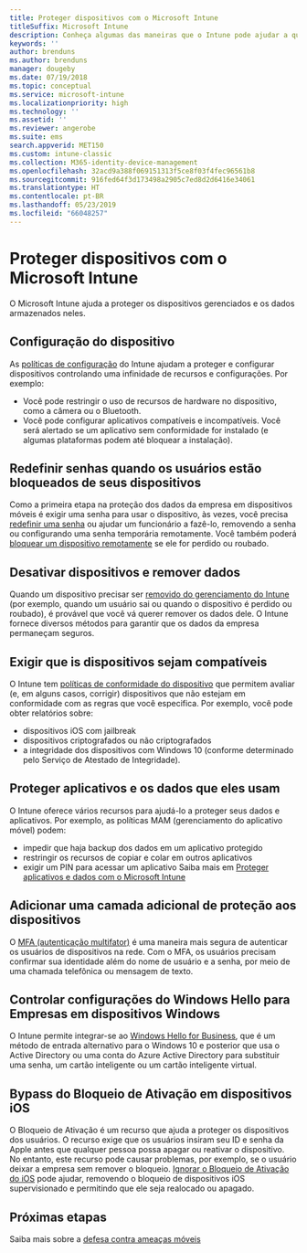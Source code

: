 ```yaml
---
title: Proteger dispositivos com o Microsoft Intune
titleSuffix: Microsoft Intune
description: Conheça algumas das maneiras que o Intune pode ajudar a que proteger seus dispositivos contra acesso não autorizado e outras ameaças.
keywords: ''
author: brenduns
ms.author: brenduns
manager: dougeby
ms.date: 07/19/2018
ms.topic: conceptual
ms.service: microsoft-intune
ms.localizationpriority: high
ms.technology: ''
ms.assetid: ''
ms.reviewer: angerobe
ms.suite: ems
search.appverid: MET150
ms.custom: intune-classic
ms.collection: M365-identity-device-management
ms.openlocfilehash: 32acd9a388f069151313f5ce8f03f4fec96561b8
ms.sourcegitcommit: 916fed64f3d173498a2905c7ed8d2d6416e34061
ms.translationtype: HT
ms.contentlocale: pt-BR
ms.lasthandoff: 05/23/2019
ms.locfileid: "66048257"
---
```

# <a name="protect-devices-with-microsoft-intune"></a>Proteger dispositivos com o Microsoft Intune

O Microsoft Intune ajuda a proteger os dispositivos gerenciados e os dados armazenados neles.

## <a name="device-configuration"></a>Configuração do dispositivo
As [políticas de configuração](device-profiles.md) do Intune ajudam a proteger e configurar dispositivos controlando uma infinidade de recursos e configurações. Por exemplo:
- Você pode restringir o uso de recursos de hardware no dispositivo, como a câmera ou o Bluetooth.
- Você pode configurar aplicativos compatíveis e incompatíveis. Você será alertado se um aplicativo sem conformidade for instalado (e algumas plataformas podem até bloquear a instalação).

## <a name="reset-passcodes-when-users-are-locked-out-of-their-devices"></a>Redefinir senhas quando os usuários estão bloqueados de seus dispositivos
Como a primeira etapa na proteção dos dados da empresa em dispositivos móveis é exigir uma senha para usar o dispositivo, às vezes, você precisa [redefinir uma senha](device-passcode-reset.md) ou ajudar um funcionário a fazê-lo, removendo a senha ou configurando uma senha temporária remotamente. Você também poderá [bloquear um dispositivo remotamente](device-remote-lock.md) se ele for perdido ou roubado.

## <a name="retire-devices-and-remove-data"></a>Desativar dispositivos e remover dados
Quando um dispositivo precisar ser [removido do gerenciamento do Intune](devices-wipe.md) (por exemplo, quando um usuário sai ou quando o dispositivo é perdido ou roubado), é provável que você vá querer remover os dados dele. O Intune fornece diversos métodos para garantir que os dados da empresa permaneçam seguros.

## <a name="require-devices-to-be-compliant"></a>Exigir que is dispositivos sejam compatíveis
O Intune tem [políticas de conformidade do dispositivo](device-compliance-get-started.md) que permitem avaliar (e, em alguns casos, corrigir) dispositivos que não estejam em conformidade com as regras que você especifica. Por exemplo, você pode obter relatórios sobre:
- dispositivos iOS com jailbreak
- dispositivos criptografados ou não criptografados
- a integridade dos dispositivos com Windows 10 (conforme determinado pelo Serviço de Atestado de Integridade).

## <a name="protect-apps-and-the-data-they-use"></a>Proteger aplicativos e os dados que eles usam
O Intune oferece vários recursos para ajudá-lo a proteger seus dados e aplicativos. Por exemplo, as políticas MAM (gerenciamento do aplicativo móvel) podem:
- impedir que haja backup dos dados em um aplicativo protegido
- restringir os recursos de copiar e colar em outros aplicativos
- exigir um PIN para acessar um aplicativo Saiba mais em [Proteger aplicativos e dados com o Microsoft Intune](app-protection-policy.md)

## <a name="add-an-additional-layer-of-protection-to-devices"></a>Adicionar uma camada adicional de proteção aos dispositivos
O [MFA (autenticação multifator)](multi-factor-authentication.md) é uma maneira mais segura de autenticar os usuários de dispositivos na rede.  Com o MFA, os usuários precisam confirmar sua identidade além do nome de usuário e a senha, por meio de uma chamada telefônica ou mensagem de texto.

## <a name="control-windows-hello-for-business-settings-on-windows-devices"></a>Controlar configurações do Windows Hello para Empresas em dispositivos Windows
O Intune permite integrar-se ao [Windows Hello for Business](windows-hello.md), que é um método de entrada alternativo para o Windows 10 e posterior que usa o Active Directory ou uma conta do Azure Active Directory para substituir uma senha, um cartão inteligente ou um cartão inteligente virtual.

## <a name="bypass-activation-lock-on-ios-devices"></a>Bypass do Bloqueio de Ativação em dispositivos iOS
O Bloqueio de Ativação é um recurso que ajuda a proteger os dispositivos dos usuários. O recurso exige que os usuários insiram seu ID e senha da Apple antes que qualquer pessoa possa apagar ou reativar o dispositivo. No entanto, este recurso pode causar problemas, por exemplo, se o usuário deixar a empresa sem remover o bloqueio. [Ignorar o Bloqueio de Ativação do iOS]( device-activation-lock-bypass.md) pode ajudar, removendo o bloqueio de dispositivos iOS supervisionado e permitindo que ele seja realocado ou apagado.

## <a name="next-steps"></a>Próximas etapas

Saiba mais sobre a [defesa contra ameaças móveis](mobile-threat-defense.md)


